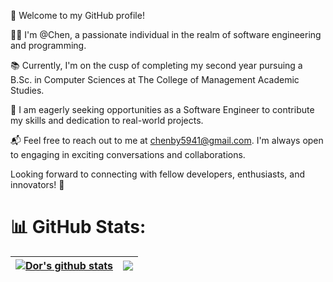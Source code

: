 👋 Welcome to my GitHub profile!

👨‍💻 I'm @Chen, a passionate individual in the realm of software engineering and programming.

📚 Currently, I'm on the cusp of completing my second year pursuing a B.Sc. in Computer Sciences at The College of Management Academic Studies.

💼 I am eagerly seeking opportunities as a Software Engineer to contribute my skills and dedication to real-world projects.

📬 Feel free to reach out to me at chenby5941@gmail.com. I'm always open to engaging in exciting conversations and collaborations.

Looking forward to connecting with fellow developers, enthusiasts, and innovators! 🚀

# 📊 GitHub Stats:
| <a href="https://github.com/ChenHaz/github-readme-stats"><img align="center" src="https://github-readme-stats.vercel.app/api?username=ChenHaz&show_icons=true&hide_border=false&theme=merko" alt="Dor's github stats" /></a> | <a href="https://github.com/ChenHaz/github-readme-stats"><img align="center" src="https://github-readme-stats.vercel.app/api/top-langs/?username=ChenHaz&layout=compact&theme=merko&hide_border=true&hide=jupyter%20notebook" /></a> |
| ------------- | ------------- |

<!---
ChenHaz/ChenHaz is a ✨ special ✨ repository because its `README.md` (this file) appears on your GitHub profile.
You can click the Preview link to take a look at your changes.
--->
